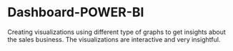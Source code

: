 # Dashboard-POWER-BI
Creating visualizations using different type of graphs to get insights about the sales business. The visualizations are interactive and very insightful. 
